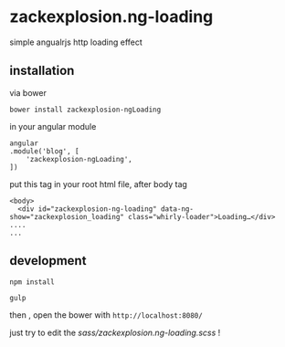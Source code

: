 # zackexplosion.ng-loading
simple angualrjs http loading effect


## installation

via bower

```
bower install zackexplosion-ngLoading
```

in your angular module

```
angular
.module('blog', [
    'zackexplosion-ngLoading',
])
```

put this tag in your root html file, after body tag

```
<body>
  <div id="zackexplosion-ng-loading" data-ng-show="zackexplosion_loading" class="whirly-loader">Loading…</div>
....
...

```




## development
```
npm install
```

```
gulp
```


then , open the bower with `http://localhost:8080/`


just try to edit the *sass/zackexplosion.ng-loading.scss* !
